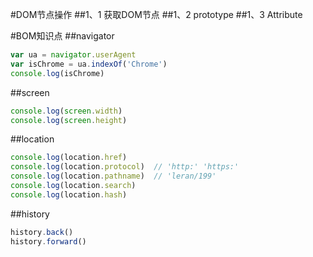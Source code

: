 #DOM节点操作
##1、1 获取DOM节点
##1、2 prototype
##1、3 Attribute
 
 
#BOM知识点
##navigator
```javascript
var ua = navigator.userAgent
var isChrome = ua.indexOf('Chrome')
console.log(isChrome)
```
##screen
```javascript
console.log(screen.width)
console.log(screen.height)
```
##location
```javascript
console.log(location.href)
console.log(location.protocol)	// 'http:' 'https:'
console.log(location.pathname)	// 'leran/199'
console.log(location.search)
console.log(location.hash)
```
##history
```javascript
history.back()
history.forward()
```